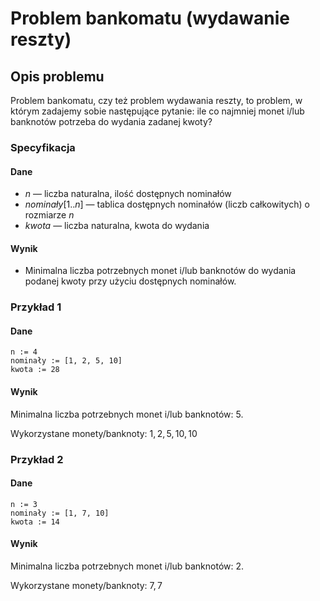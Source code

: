 # Problem bankomatu (wydawanie reszty)

## Opis problemu

Problem bankomatu, czy też problem wydawania reszty, to problem, w którym zadajemy sobie następujące pytanie: ile co najmniej monet i/lub banknotów potrzeba do wydania zadanej kwoty?

### Specyfikacja

#### Dane

* $n$ — liczba naturalna, ilość dostępnych nominałów
* $nominały[1..n]$ — tablica dostępnych nominałów (liczb całkowitych) o rozmiarze $n$
* $kwota$ — liczba naturalna, kwota do wydania

#### Wynik

* Minimalna liczba potrzebnych monet i/lub banknotów do wydania podanej kwoty przy użyciu dostępnych nominałów.

### Przykład 1

#### Dane

```
n := 4
nominały := [1, 2, 5, 10]
kwota := 28
```

#### Wynik

Minimalna liczba potrzebnych monet i/lub banknotów: $5$.

Wykorzystane monety/banknoty: $1, 2, 5, 10, 10$

### Przykład 2

#### Dane

```
n := 3
nominały := [1, 7, 10]
kwota := 14
```

#### Wynik

Minimalna liczba potrzebnych monet i/lub banknotów: $2$.

Wykorzystane monety/banknoty: $7, 7$